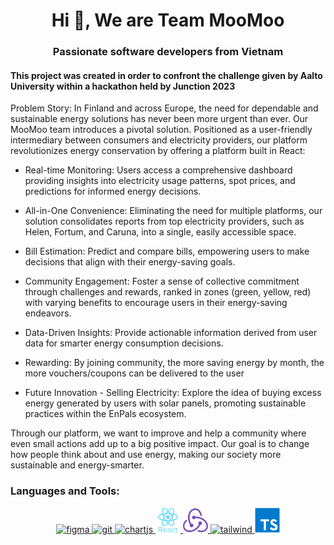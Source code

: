 <h1 align="center">Hi 👋, We are Team MooMoo</h1>
<h3 align="center">Passionate software developers from Vietnam</h3>

<h4>This project was created in order to confront the challenge given by Aalto University within a hackathon held by Junction 2023</h4>

Problem Story: In Finland and across Europe, the need for dependable and sustainable energy solutions has never been more urgent than ever. Our MooMoo team introduces a pivotal solution. Positioned as a user-friendly intermediary between consumers and electricity providers, our platform revolutionizes energy conservation by offering a platform built in React:

- Real-time Monitoring: Users access a comprehensive dashboard providing insights into electricity usage patterns, spot prices, and predictions for informed energy decisions.

- All-in-One Convenience: Eliminating the need for multiple platforms, our solution consolidates reports from top electricity providers, such as Helen, Fortum, and Caruna, into a single, easily accessible space.

- Bill Estimation: Predict and compare bills, empowering users to make decisions that align with their energy-saving goals.

- Community Engagement: Foster a sense of collective commitment through challenges and rewards, ranked in zones (green, yellow, red) with varying benefits to encourage users in their energy-saving endeavors.

- Data-Driven Insights: Provide actionable information derived from user data for smarter energy consumption decisions.

- Rewarding: By joining community, the more saving energy by month, the more vouchers/coupons can be delivered to the user

- Future Innovation - Selling Electricity: Explore the idea of buying excess energy generated by users with solar panels, promoting sustainable practices within the EnPals ecosystem.

Through our platform, we want to improve and help a community where even small actions add up to a big positive impact. Our goal is to change how people think about and use energy, making our society more sustainable and energy-smarter.
<h3 align="left">Languages and Tools:</h3>
<p align="center"><a href="https://www.figma.com/" target="_blank" rel="noreferrer"> <img src="https://www.vectorlogo.zone/logos/figma/figma-icon.svg" alt="figma" width="40" height="40"/>  <a href="https://git-scm.com/" target="_blank" rel="noreferrer"> <img src="https://www.vectorlogo.zone/logos/git-scm/git-scm-icon.svg" alt="git" width="40" height="40"/> </a>  <a href="https://www.chartjs.org" target="_blank" rel="noreferrer"> <img src="https://www.chartjs.org/media/logo-title.svg" alt="chartjs" width="40" height="40"/></a><a href="https://reactjs.org/" target="_blank" rel="noreferrer"> <img src="https://raw.githubusercontent.com/devicons/devicon/master/icons/react/react-original-wordmark.svg" alt="react" width="40" height="40"/> </a> <a href="https://redux.js.org" target="_blank" rel="noreferrer"> <img src="https://raw.githubusercontent.com/devicons/devicon/master/icons/redux/redux-original.svg" alt="redux" width="40" height="40"/> </a> <a href="https://tailwindcss.com/" target="_blank" rel="noreferrer"> <img src="https://www.vectorlogo.zone/logos/tailwindcss/tailwindcss-icon.svg" alt="tailwind" width="40" height="40"/> </a> <a href="https://www.typescriptlang.org/" target="_blank" rel="noreferrer"> <img src="https://raw.githubusercontent.com/devicons/devicon/master/icons/typescript/typescript-original.svg" alt="typescript" width="40" height="40"/> </a> </p>
